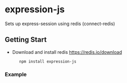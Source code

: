 # expression-js
Sets up express-session using redis (connect-redis)

## Getting Start
- Download and install redis https://redis.io/download
 
         npm install expression-js


### Example
